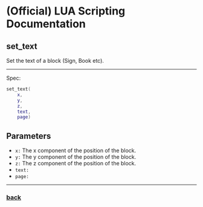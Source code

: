 
# (Official) LUA Scripting Documentation

## set_text

Set the text of a block (Sign, Book etc).

___

Spec:

```lua
set_text(
	x,
	y,
	z,
	text,
	page)
```

## Parameters

- `x:` The x component of the position of the block.
- `y:` The y component of the position of the block.
- `z:` The z component of the position of the block.
- `text:` 
- `page:` 

___

### [back](../other)

